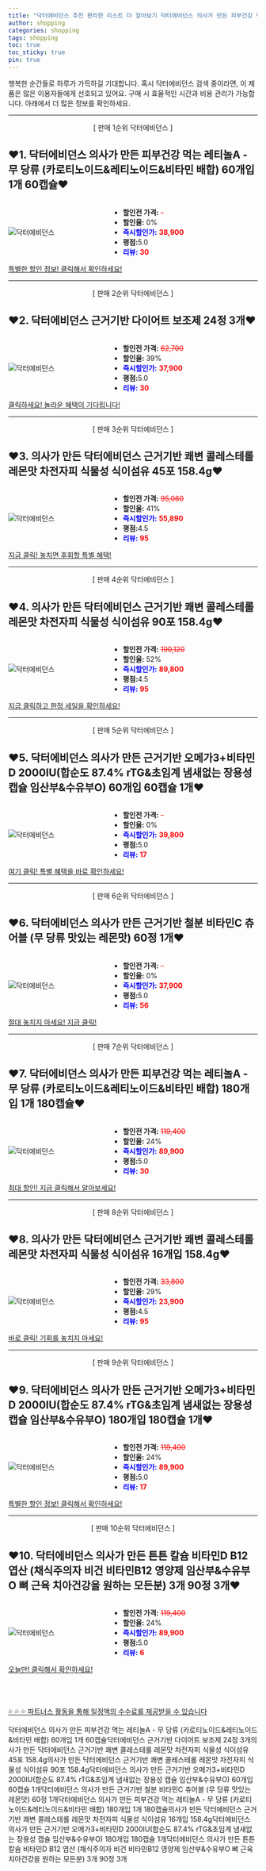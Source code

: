 ```yaml
---
title: "닥터에비던스 추천 편리한 리스트 더 알아보기 닥터에비던스 의사가 만든 피부건강 먹는"
author: shopping
categories: shopping
tags: shopping
toc: true
toc_sticky: true
pin: true
---
```

행복한 순간들로 하루가 가득하길 기대합니다. 혹시 닥터에비던스 검색 중이라면, 이 제품은 많은 이용자들에게 선호되고 있어요. 구매 시 효율적인 시간과 비용 관리가 가능합니다. 아래에서 더 많은 정보를 확인하세요.

---
<p class="toplist" style="margin: 0 auto; display: block; width: fit-content;">[ 판매 1순위 닥터에비던스 ]</p>

<h2><strong>❤️1. 닥터에비던스 의사가 만든 피부건강 먹는 레티놀A - 무 당류 (카로티노이드&레티노이드&비타민 배합) 60개입 1개 60캡슐❤️</strong></h2>

<div style="display: flex; align-items: center;">
    <div style="flex: 0.4;">
        <img src="https://thumbnail9.coupangcdn.com/thumbnails/remote/230x230ex/image/vendor_inventory/b090/ebd319f545a9d6f185c8b416a68f2f5755d94c4fbee641b8eada4e628398.png" alt="닥터에비던스" style="max-width: 100%;">
    </div>
    <div style="flex: 0.6; margin-left: 10px;">
        <ul>
            <li><strong>할인전 가격:</strong> <del style="color: red;">-</del></li>
            <li><strong>할인율:</strong> 0%</li>
            <li><span style='color:blue'><strong>즉시할인가:</strong></span> <span style='color:red'><strong>38,900</strong></span></li>
            <li><strong>평점:</strong>5.0</li>
            <li><span style='color:blue'><strong>리뷰:</strong></span> <span style='color:red'><strong>30</strong></span></li>
        </ul>
    </div>
</div>
<div class="center">
    <a href="https://selin100587001.github.io?lptag=AF9450613&subid=githubio&pageKey=7903761830&traceid=V0-153&itemId=21667993583&vendorItemId=79126768299" class="myButton">
        특별한 할인 정보! 클릭해서 확인하세요!
    </a>
</div>


---
<p class="toplist" style="margin: 0 auto; display: block; width: fit-content;">[ 판매 2순위 닥터에비던스 ]</p>

<h2><strong>❤️2. 닥터에비던스 근거기반 다이어트 보조제 24정 3개❤️</strong></h2>

<div style="display: flex; align-items: center;">
    <div style="flex: 0.4;">
        <img src="https://thumbnail6.coupangcdn.com/thumbnails/remote/230x230ex/image/vendor_inventory/17ed/f667d1a65cdf2dd9eb6564e9435204adf4f45dd875471915008d456a909e.jpg" alt="닥터에비던스" style="max-width: 100%;">
    </div>
    <div style="flex: 0.6; margin-left: 10px;">
        <ul>
            <li><strong>할인전 가격:</strong> <del style="color: red;">62,700</del></li>
            <li><strong>할인율:</strong> 39%</li>
            <li><span style='color:blue'><strong>즉시할인가:</strong></span> <span style='color:red'><strong>37,900</strong></span></li>
            <li><strong>평점:</strong>5.0</li>
            <li><span style='color:blue'><strong>리뷰:</strong></span> <span style='color:red'><strong>30</strong></span></li>
        </ul>
    </div>
</div>
<div class="center">
    <a href="https://selin100587001.github.io?lptag=AF9450613&subid=githubio&pageKey=8203765763&traceid=V0-153&itemId=11833302826&vendorItemId=79106724885" class="myButton">
        클릭하세요! 놀라운 혜택이 기다립니다!
    </a>
</div>


---
<p class="toplist" style="margin: 0 auto; display: block; width: fit-content;">[ 판매 3순위 닥터에비던스 ]</p>

<h2><strong>❤️3. 의사가 만든 닥터에비던스 근거기반 쾌변 콜레스테롤 레몬맛 차전자피 식물성 식이섬유 45포 158.4g❤️</strong></h2>

<div style="display: flex; align-items: center;">
    <div style="flex: 0.4;">
        <img src="https://thumbnail7.coupangcdn.com/thumbnails/remote/230x230ex/image/vendor_inventory/6ffb/6443b2aa3bf25792aeab51c410850b2654a1c49ccdc07d07afdc234f3d1a.jpg" alt="닥터에비던스" style="max-width: 100%;">
    </div>
    <div style="flex: 0.6; margin-left: 10px;">
        <ul>
            <li><strong>할인전 가격:</strong> <del style="color: red;">95,060</del></li>
            <li><strong>할인율:</strong> 41%</li>
            <li><span style='color:blue'><strong>즉시할인가:</strong></span> <span style='color:red'><strong>55,890</strong></span></li>
            <li><strong>평점:</strong>4.5</li>
            <li><span style='color:blue'><strong>리뷰:</strong></span> <span style='color:red'><strong>95</strong></span></li>
        </ul>
    </div>
</div>
<div class="center">
    <a href="https://selin100587001.github.io?lptag=AF9450613&subid=githubio&pageKey=8156848038&traceid=V0-153&itemId=23343764843&vendorItemId=90230433859" class="myButton">
        지금 클릭! 놓치면 후회할 특별 혜택!
    </a>
</div>


---
<p class="toplist" style="margin: 0 auto; display: block; width: fit-content;">[ 판매 4순위 닥터에비던스 ]</p>

<h2><strong>❤️4. 의사가 만든 닥터에비던스 근거기반 쾌변 콜레스테롤 레몬맛 차전자피 식물성 식이섬유 90포 158.4g❤️</strong></h2>

<div style="display: flex; align-items: center;">
    <div style="flex: 0.4;">
        <img src="https://thumbnail7.coupangcdn.com/thumbnails/remote/230x230ex/image/vendor_inventory/6ffb/6443b2aa3bf25792aeab51c410850b2654a1c49ccdc07d07afdc234f3d1a.jpg" alt="닥터에비던스" style="max-width: 100%;">
    </div>
    <div style="flex: 0.6; margin-left: 10px;">
        <ul>
            <li><strong>할인전 가격:</strong> <del style="color: red;">190,120</del></li>
            <li><strong>할인율:</strong> 52%</li>
            <li><span style='color:blue'><strong>즉시할인가:</strong></span> <span style='color:red'><strong>89,800</strong></span></li>
            <li><strong>평점:</strong>4.5</li>
            <li><span style='color:blue'><strong>리뷰:</strong></span> <span style='color:red'><strong>95</strong></span></li>
        </ul>
    </div>
</div>
<div class="center">
    <a href="https://selin100587001.github.io?lptag=AF9450613&subid=githubio&pageKey=8156848038&traceid=V0-153&itemId=23343762712&vendorItemId=90230391009" class="myButton">
        지금 클릭하고 한정 세일을 확인하세요!
    </a>
</div>


---
<p class="toplist" style="margin: 0 auto; display: block; width: fit-content;">[ 판매 5순위 닥터에비던스 ]</p>

<h2><strong>❤️5. 닥터에비던스 의사가 만든 근거기반 오메가3+비타민D 2000IU(합순도 87.4% rTG&초임계 냄새없는 장용성 캡슐 임산부&수유부O) 60개입 60캡슐 1개❤️</strong></h2>

<div style="display: flex; align-items: center;">
    <div style="flex: 0.4;">
        <img src="https://thumbnail9.coupangcdn.com/thumbnails/remote/230x230ex/image/vendor_inventory/1d56/de74bc190c8c2679b0855bf564eb64b0839446b20b69d77df2e5843e83f3.jpg" alt="닥터에비던스" style="max-width: 100%;">
    </div>
    <div style="flex: 0.6; margin-left: 10px;">
        <ul>
            <li><strong>할인전 가격:</strong> <del style="color: red;">-</del></li>
            <li><strong>할인율:</strong> 0%</li>
            <li><span style='color:blue'><strong>즉시할인가:</strong></span> <span style='color:red'><strong>39,800</strong></span></li>
            <li><strong>평점:</strong>5.0</li>
            <li><span style='color:blue'><strong>리뷰:</strong></span> <span style='color:red'><strong>17</strong></span></li>
        </ul>
    </div>
</div>
<div class="center">
    <a href="https://selin100587001.github.io?lptag=AF9450613&subid=githubio&pageKey=7954374136&traceid=V0-153&itemId=21967769833&vendorItemId=79335190172" class="myButton">
        여기 클릭! 특별 혜택을 바로 확인하세요!
    </a>
</div>


---
<p class="toplist" style="margin: 0 auto; display: block; width: fit-content;">[ 판매 6순위 닥터에비던스 ]</p>

<h2><strong>❤️6. 닥터에비던스 의사가 만든 근거기반 철분 비타민C 츄어블 (무 당류 맛있는 레몬맛) 60정 1개❤️</strong></h2>

<div style="display: flex; align-items: center;">
    <div style="flex: 0.4;">
        <img src="https://thumbnail8.coupangcdn.com/thumbnails/remote/230x230ex/image/vendor_inventory/d96b/a6e41c1319949fa2c9d2e5673948f8a3ccda1e0ffd319790d6507bc2c11a.jpg" alt="닥터에비던스" style="max-width: 100%;">
    </div>
    <div style="flex: 0.6; margin-left: 10px;">
        <ul>
            <li><strong>할인전 가격:</strong> <del style="color: red;">-</del></li>
            <li><strong>할인율:</strong> 0%</li>
            <li><span style='color:blue'><strong>즉시할인가:</strong></span> <span style='color:red'><strong>37,900</strong></span></li>
            <li><strong>평점:</strong>5.0</li>
            <li><span style='color:blue'><strong>리뷰:</strong></span> <span style='color:red'><strong>56</strong></span></li>
        </ul>
    </div>
</div>
<div class="center">
    <a href="https://selin100587001.github.io?lptag=AF9450613&subid=githubio&pageKey=5150383410&traceid=V0-153&itemId=21460703525&vendorItemId=79108671864" class="myButton">
        절대 놓치지 마세요! 지금 클릭!
    </a>
</div>


---
<p class="toplist" style="margin: 0 auto; display: block; width: fit-content;">[ 판매 7순위 닥터에비던스 ]</p>

<h2><strong>❤️7. 닥터에비던스 의사가 만든 피부건강 먹는 레티놀A - 무 당류 (카로티노이드&레티노이드&비타민 배합) 180개입 1개 180캡슐❤️</strong></h2>

<div style="display: flex; align-items: center;">
    <div style="flex: 0.4;">
        <img src="https://thumbnail9.coupangcdn.com/thumbnails/remote/230x230ex/image/vendor_inventory/b090/ebd319f545a9d6f185c8b416a68f2f5755d94c4fbee641b8eada4e628398.png" alt="닥터에비던스" style="max-width: 100%;">
    </div>
    <div style="flex: 0.6; margin-left: 10px;">
        <ul>
            <li><strong>할인전 가격:</strong> <del style="color: red;">119,400</del></li>
            <li><strong>할인율:</strong> 24%</li>
            <li><span style='color:blue'><strong>즉시할인가:</strong></span> <span style='color:red'><strong>89,900</strong></span></li>
            <li><strong>평점:</strong>5.0</li>
            <li><span style='color:blue'><strong>리뷰:</strong></span> <span style='color:red'><strong>30</strong></span></li>
        </ul>
    </div>
</div>
<div class="center">
    <a href="https://selin100587001.github.io?lptag=AF9450613&subid=githubio&pageKey=7903761830&traceid=V0-153&itemId=21667993582&vendorItemId=79126768308" class="myButton">
        최대 할인! 지금 클릭해서 알아보세요!
    </a>
</div>


---
<p class="toplist" style="margin: 0 auto; display: block; width: fit-content;">[ 판매 8순위 닥터에비던스 ]</p>

<h2><strong>❤️8. 의사가 만든 닥터에비던스 근거기반 쾌변 콜레스테롤 레몬맛 차전자피 식물성 식이섬유 16개입 158.4g❤️</strong></h2>

<div style="display: flex; align-items: center;">
    <div style="flex: 0.4;">
        <img src="https://thumbnail7.coupangcdn.com/thumbnails/remote/230x230ex/image/vendor_inventory/6ffb/6443b2aa3bf25792aeab51c410850b2654a1c49ccdc07d07afdc234f3d1a.jpg" alt="닥터에비던스" style="max-width: 100%;">
    </div>
    <div style="flex: 0.6; margin-left: 10px;">
        <ul>
            <li><strong>할인전 가격:</strong> <del style="color: red;">33,800</del></li>
            <li><strong>할인율:</strong> 29%</li>
            <li><span style='color:blue'><strong>즉시할인가:</strong></span> <span style='color:red'><strong>23,900</strong></span></li>
            <li><strong>평점:</strong>4.5</li>
            <li><span style='color:blue'><strong>리뷰:</strong></span> <span style='color:red'><strong>95</strong></span></li>
        </ul>
    </div>
</div>
<div class="center">
    <a href="https://selin100587001.github.io?lptag=AF9450613&subid=githubio&pageKey=8156848038&traceid=V0-153&itemId=23240307556&vendorItemId=79169072709" class="myButton">
        바로 클릭! 기회를 놓치지 마세요!
    </a>
</div>


---
<p class="toplist" style="margin: 0 auto; display: block; width: fit-content;">[ 판매 9순위 닥터에비던스 ]</p>

<h2><strong>❤️9. 닥터에비던스 의사가 만든 근거기반 오메가3+비타민D 2000IU(합순도 87.4% rTG&초임계 냄새없는 장용성 캡슐 임산부&수유부O) 180개입 180캡슐 1개❤️</strong></h2>

<div style="display: flex; align-items: center;">
    <div style="flex: 0.4;">
        <img src="https://thumbnail9.coupangcdn.com/thumbnails/remote/230x230ex/image/vendor_inventory/1d56/de74bc190c8c2679b0855bf564eb64b0839446b20b69d77df2e5843e83f3.jpg" alt="닥터에비던스" style="max-width: 100%;">
    </div>
    <div style="flex: 0.6; margin-left: 10px;">
        <ul>
            <li><strong>할인전 가격:</strong> <del style="color: red;">119,400</del></li>
            <li><strong>할인율:</strong> 24%</li>
            <li><span style='color:blue'><strong>즉시할인가:</strong></span> <span style='color:red'><strong>89,900</strong></span></li>
            <li><strong>평점:</strong>5.0</li>
            <li><span style='color:blue'><strong>리뷰:</strong></span> <span style='color:red'><strong>17</strong></span></li>
        </ul>
    </div>
</div>
<div class="center">
    <a href="https://selin100587001.github.io?lptag=AF9450613&subid=githubio&pageKey=7954374136&traceid=V0-153&itemId=21967769834&vendorItemId=79335190189" class="myButton">
        특별한 할인 정보! 클릭해서 확인하세요!
    </a>
</div>


---
<p class="toplist" style="margin: 0 auto; display: block; width: fit-content;">[ 판매 10순위 닥터에비던스 ]</p>

<h2><strong>❤️10. 닥터에비던스 의사가 만든 튼튼 칼슘 비타민D B12 엽산 (채식주의자 비건 비타민B12 영양제 임산부&수유부O 뼈 근육 치아건강을 원하는 모든분) 3개 90정 3개❤️</strong></h2>

<div style="display: flex; align-items: center;">
    <div style="flex: 0.4;">
        <img src="https://thumbnail8.coupangcdn.com/thumbnails/remote/230x230ex/image/vendor_inventory/8291/bf1aebe291cae2948970536d2ca9ba02e50eadae10ddd1767fe6608e8738.png" alt="닥터에비던스" style="max-width: 100%;">
    </div>
    <div style="flex: 0.6; margin-left: 10px;">
        <ul>
            <li><strong>할인전 가격:</strong> <del style="color: red;">119,400</del></li>
            <li><strong>할인율:</strong> 24%</li>
            <li><span style='color:blue'><strong>즉시할인가:</strong></span> <span style='color:red'><strong>89,900</strong></span></li>
            <li><strong>평점:</strong>5.0</li>
            <li><span style='color:blue'><strong>리뷰:</strong></span> <span style='color:red'><strong>6</strong></span></li>
        </ul>
    </div>
</div>
<div class="center">
    <a href="https://selin100587001.github.io?lptag=AF9450613&subid=githubio&pageKey=8190936333&traceid=V0-153&itemId=23439649044&vendorItemId=79108443801" class="myButton">
        오늘만! 클릭해서 확인하세요!
    </a>
</div>

<br><br><br>[💦 💦 💦 파트너스 활동을 통해 일정액의 수수료를 제공받을 수 있습니다](https://link.coupang.com/a/bcpT2c)<br><br>닥터에비던스 의사가 만든 피부건강 먹는 레티놀A - 무 당류 (카로티노이드&레티노이드&비타민 배합) 60개입 1개 60캡슐닥터에비던스 근거기반 다이어트 보조제 24정 3개의사가 만든 닥터에비던스 근거기반 쾌변 콜레스테롤 레몬맛 차전자피 식물성 식이섬유 45포 158.4g의사가 만든 닥터에비던스 근거기반 쾌변 콜레스테롤 레몬맛 차전자피 식물성 식이섬유 90포 158.4g닥터에비던스 의사가 만든 근거기반 오메가3+비타민D 2000IU(합순도 87.4% rTG&초임계 냄새없는 장용성 캡슐 임산부&수유부O) 60개입 60캡슐 1개닥터에비던스 의사가 만든 근거기반 철분 비타민C 츄어블 (무 당류 맛있는 레몬맛) 60정 1개닥터에비던스 의사가 만든 피부건강 먹는 레티놀A - 무 당류 (카로티노이드&레티노이드&비타민 배합) 180개입 1개 180캡슐의사가 만든 닥터에비던스 근거기반 쾌변 콜레스테롤 레몬맛 차전자피 식물성 식이섬유 16개입 158.4g닥터에비던스 의사가 만든 근거기반 오메가3+비타민D 2000IU(합순도 87.4% rTG&초임계 냄새없는 장용성 캡슐 임산부&수유부O) 180개입 180캡슐 1개닥터에비던스 의사가 만든 튼튼 칼슘 비타민D B12 엽산 (채식주의자 비건 비타민B12 영양제 임산부&수유부O 뼈 근육 치아건강을 원하는 모든분) 3개 90정 3개